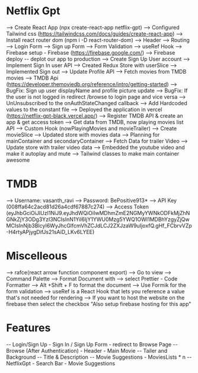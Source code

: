 # Netflix Gpt

 --> Create React App (npx create-react-app netflix-gpt)
 --> Configured Tailwind css (https://tailwindcss.com/docs/guides/create-react-app)
 --> Install react router dom (npm i -D react-router-dom)
 --> Header
 --> Routing
 --> Login Form
 --> Sign up Form
 --> Form Validation 
 --> useRef Hook
 --> Firebase setup - Firebase (https://firebase.google.com/)
 --> Firebase deploy -- deplot our app to production
 --> Create Sign Up User account
 --> Implement Sign In user API
 --> Created Redux Store with userSlice
 --> Implemented Sign out 
 --> Update Profile API
 --> Fetch movies from TMDB movies
 --> TMDB Api (https://developer.themoviedb.org/reference/intro/getting-started)
 --> BugFix: Sign up user displayName and profile picture update
 --> BugFix: If the user is not logged in redirect /browse to login page and vice versa
 --> UnUnsubscribed to the onAuthStateChanged callback
 --> Add Hardcoded values to the constant file
 --> Deployed the application in vercel (https://netflix-gpt-black.vercel.app/)
 --> Register TMDB API & create an app & get access token
 --> Get data from TMDB, now playing movies list API
 --> Custom Hook (nowPlayingMovies and movieTrailer)
 --> Create movieSlice
 --> Updated store with movies data
 --> Planning for mainContainer and secondaryContainer
 --> Fetch Data for trailer Video
 --> Update store with trailer video data
 --> Embedded the youtube video and make it autoplay and mute
 --> Tailwind  classes to make main container awesome


# TMDB
   --> Username: vasanth_ravi
   --> Password: BePositive913*
   --> API Key (008ffa64c2acd81d26a4cdf67887c274)
   --> Access Token (eyJhbGciOiJIUzI1NiJ9.eyJhdWQiOiIwMDhmZmE2NGMyYWNkODFkMjZhNGNkZjY3ODg3YzI3NCIsInN1YiI6IjY1YWU0Mzg5YWQ1OWI1MDBhYzgyZjQwMCIsInNjb3BlcyI6WyJhcGlfcmVhZCJdLCJ2ZXJzaW9uIjoxfQ.gHf_FCbrvVZp-H4rtyAPjygDifJs21sAiD_LKv6LYEE)
# Miscelleous
  --> rafce(react arrow function component export)
  --> Go to view --> Command Palette --> Format Document with --> select Prettier - Code Formatter
  --> Alt +Shift + F to format the document
  --> Use Formik for the form validation
  --> useRef is a React Hook that lets you reference a value that's not needed for rendering
  --> If you want to host the website on the firebase then select the checkbox "Also setup firebase hosting for this app"

# Features
  -- Login/Sign Up
        - Sign In  / Sign Up Form
        - redirect to Browse Page
  -- Browse (After Authentication)
        - Header
        - Main Movie
            -- Tailer and Background
            -- Title & Description
            -- Movie Suggestions
                - MoviesLists * n
  -- NetflixGpt
        - Search Bar
        - Movie Suggestions
        
